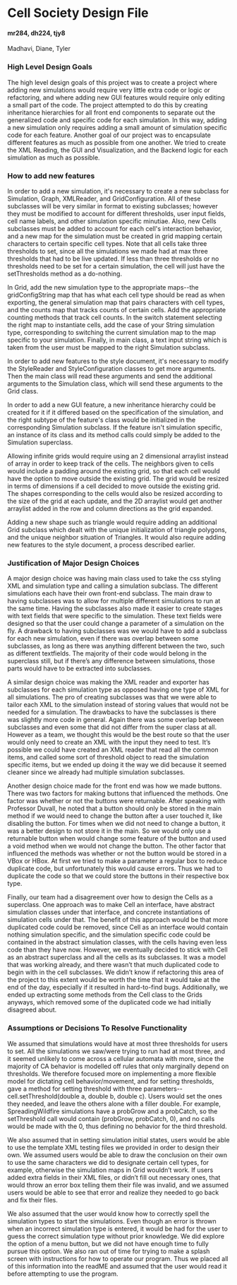 Cell Society Design File
===================
#### mr284, dh224, tjy8
Madhavi, Diane, Tyler

### High Level Design Goals
The high level design goals of this project was to create a project where adding new simulations would require very little extra code or logic or refactoring, and where adding new GUI features would require only editing a small part of the code. The project attempted to do this by creating inheritance hierarchies for all front end components to separate out the generalized code and specific code for each simulation. In this way, adding a new simulation only requires adding a small amount of simulation specific code for each feature. Another goal of our project was to encapsulate different features as much as possible from one another. We tried to create the XML Reading, the GUI and Visualization, and the Backend logic for each simulation as much as possible.

###  How to add new features
In order to add a new simulation, it's necessary to create a new subclass for Simulation, Graph, XMLReader, and GridConfiguration. All of these subclasses will be very similar in format to existing subclasses; however they must be modified to account for different thresholds, user input fields, cell name labels, and other simulation specific minutiae. Also, new Cells subclasses must be added to account for each cell's interaction behavior, and a new map for the simulation must be created in grid mapping certain characters to certain specific cell types. Note that all cells take three thresholds to set, since all the simulations we made had at max three thresholds that had to be live updated. If less than three thresholds or no thresholds need to be set for a certain simulation, the cell will just have the setThresholds method as a do-nothing. 

In Grid, add the new simulation type to the appropriate maps--the gridConfigString map that has what each cell type should be read as when exporting, the general simulation map that pairs characters with cell types, and the counts map that tracks counts of certain cells. Add the appropriate counting methods that track cell counts. In the switch statement selecting the right map to instantiate cells, add the case of your String simulation type, corresponding to switching the current simulation map to the map specific to your simulation. Finally, in main class, a text input string which is taken from the user must be mapped to the right Simulation subclass.

In order to add new features to the style document, it's necessary to modify the StyleReader and StyleConfiguration classes to get more arguments. Then the main class will read these arguments and send the additional arguments to the Simulation class, which will send these arguments to the Grid class.

In order to add a new GUI feature, a new inheritance hierarchy could be created for it if it differed based on the specification of the simulation, and the right subtype of the feature's class would be initialized in the corresponding Simulation subclass. If the feature isn't simulation specific, an instance of its class and its method calls could simply be added to the Simulation superclass.

Allowing infinite grids would require using an 2 dimensional arraylist instead of array in order to keep track of the cells. The neighbors given to cells would include a padding around the existing grid, so that each cell would have the option to move outside the existing grid. The grid would be resized in terms of dimensions if a cell decided to move outside the existing grid. The shapes corresponding to the cells would also be resized according to the size of the grid at each update, and the 2D arraylist would get another arraylist added in the row and column directions as the grid expanded.

Adding a new shape such as triangle would require adding an additional Grid subclass which dealt with the unique initialization of triangle polygons, and the unique neighbor situation of Triangles. It would also require adding new features to the style document, a process described earlier.

###  Justification of Major Design Choices

A major design choice was having main class used to take the css styling XML and simulation type and calling a simulation subclass. The different simulations each have their own front-end subclass. The main draw to having subclasses was to allow for multiple different simulations to run at the same time. Having the subclasses also made it easier to create stages with text fields that were specific to the simulation. These text fields were designed so that the user could change a parameter of a simulation on the fly. A drawback to having subclasses was we would have to add a subclass for each new simulation, even if there was overlap between some subclasses, as long as there was anything different between the two, such as different textfields. The majority of their code would belong in the superclass still, but if there’s any difference between simulations, those parts would have to be extracted into subclasses.

A similar design choice was making the XML reader and exporter has subclasses for each simulation type as opposed having one type of XML for all simulations. The pro of creating subclasses was that we were able to tailor each XML to the simulation instead of storing values that would not be needed for a simulation. The drawbacks to have the subclasses is there was slightly more code in general. Again there was some overlap between subclasses and even some that did not differ from the super class at all. However as a team, we thought this would be the best route so that the user would only need to create an XML with the input they need to test. It’s possible we could have created an XML reader that read all the common items, and called some sort of threshold object to read the simulation specific items, but we ended up doing it the way we did because it seemed cleaner since we already had multiple simulation subclasses.

Another design choice made for the front end was how we made buttons. There was two factors for making buttons that influenced the methods. One factor was whether or not the buttons were returnable. After speaking with Professor Duvall, he noted that a button should only be stored in the main method if we would need to change the button after a user touched it, like disabling the button. For times when we did not need to change a button, it was a better design to not store it in the main. So we would only use a returnable button when would change some feature of the button and used a void method when we would not change the button. The other factor that influenced the methods was whether or not the button would be stored in a VBox or HBox. At first we tried to make a parameter a regular box to reduce duplicate code, but unfortunately this would cause errors. Thus we had to duplicate the code so that we could store the buttons in their respective box type.

Finally, our team had a disagreement over how to design the Cells as a superclass. One approach was to make Cell an interface, have abstract simulation classes under that interface, and concrete instantiations of simulation cells under that. The benefit of this approach would be that more duplicated code could be removed, since Cell as an interface would contain nothing simulation specific, and the simulation specific code could be contained in the abstract simulation classes, with the cells having even less code than they have now. However, we eventually decided to stick with Cell as an abstract superclass and all the cells as its subclasses. It was a model that was working already, and there wasn’t that much duplicated code to begin with in the cell subclasses. We didn’t know if refactoring this area of the project to this extent would be worth the time that it would take at the end of the day, especially if it resulted in hard-to-find bugs. Additionally, we ended up extracting some methods from the Cell class to the Grids anyways, which removed some of the duplicated code we had initially disagreed about.

### Assumptions or Decisions To Resolve Functionality
We assumed that simulations would have at most three thresholds for users to set. All the simulations we saw/were trying to run had at most three, and it seemed unlikely to come across a cellular automata with more, since the majority of CA behavior is modelled off rules that only marginally depend on thresholds. We therefore focused more on implementing a more flexible model for dictating cell behavior/movement, and for setting thresholds, gave a method for setting threshold with three parameters--cell.setThreshold(double a, double b, double c). Users would set the ones they needed, and leave the others alone with a filler double. For example, SpreadingWildfire simulations have a probGrow and a probCatch, so the setThreshold call would contain (probGrow, probCatch, 0), and no calls would be made with the 0, thus defining no behavior for the third threshold.

We also assumed that in setting simulation initial states, users would be able to use the template XML testing files we provided in order to design their own. We assumed users would be able to draw the conclusion on their own to use the same characters we did to designate certain cell types, for example, otherwise the simulation maps in Grid wouldn’t work. If users added extra fields in their XML files, or didn’t fill out necessary ones, that would throw an error box telling them their file was invalid, and we assumed users would be able to see that error and realize they needed to go back and fix their files.

We also assumed that the user would know how to correctly spell the simulation types to start the simulations. Even though an error is thrown when an incorrect simulation type is entered, it would be had for the user to guess the correct simulation type without prior knowledge. We did explore the option of a menu button, but we did not have enough time to fully pursue this option. We also ran out of time for trying to make a splash screen with instructions for how to operate our program. Thus we placed all of this information into the readME and assumed that the user would read it before attempting to use the program.
